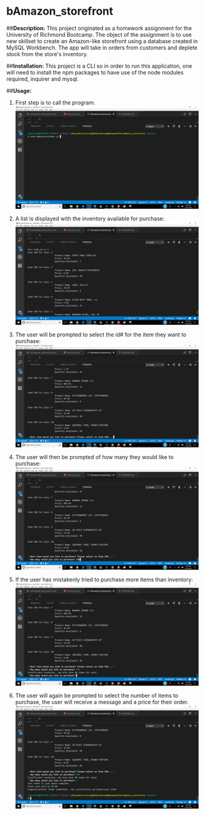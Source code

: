 # bAmazon_storefront

##**Description:**
 This project originated as a homework assignment for the University of Richmond Bootcamp. The object of the assignment is to use new skillset to create an Amazon-like storefront using a database created in MySQL Workbench. The app will take in orders from customers and deplete stock from the store's inventory.

##**Installation:**
This project is a CLI so in order to run this application, one will need to install the npm packages to have use of the node modules required, inquirer and mysql. 

##**Usage:**
1. First step is to call the program:
![step one of program](https://github.com/jdublu416/bAmazon_storefront/blob/master/images/Screenshot%20(1).png)

2. A list is displayed with the inventory available for purchase:
![step two of the program](https://github.com/jdublu416/bAmazon_storefront/blob/master/images/Screenshot%20(2).png)

3. The user will be prompted to select the id# for the item they want to purchase:
![step three of the program](https://github.com/jdublu416/bAmazon_storefront/blob/master/images/Screenshot%20(3).png)

4. The user will then be prompted of how many they would like to purchase:
![step four of the program](https://github.com/jdublu416/bAmazon_storefront/blob/master/images/Screenshot%20(4).png)

5. If the user has mistakenly tried to purchase more items than inventory:
![step five of the program](https://github.com/jdublu416/bAmazon_storefront/blob/master/images/Screenshot%20(5).png)

6. The user will again be prompted to select the number of items to purchase, the user will receive a message and a price for their order. 
![step six of the program](https://github.com/jdublu416/bAmazon_storefront/blob/master/images/Screenshot%20(6).png) 



